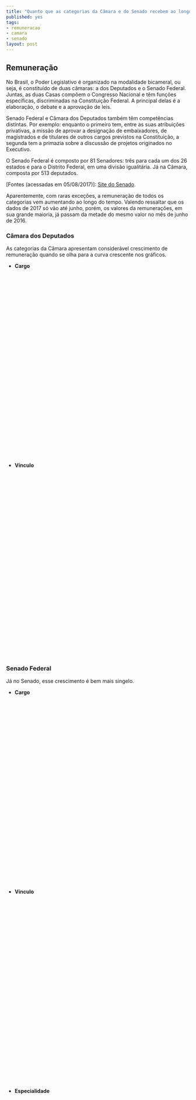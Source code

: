 ```yaml
---
title: "Quanto que as categorias da Câmara e do Senado recebem ao longo do tempo"
published: yes
tags:
- remuneracao
- camara
- senado
layout: post
---
```






## Remuneração

No Brasil, o Poder Legislativo é organizado na modalidade bicameral, ou seja, é constituído de duas câmaras: a dos Deputados e o Senado Federal. Juntas, as duas Casas compõem o Congresso Nacional e têm funções específicas, discriminadas na Constituição Federal. A principal delas é a elaboração, o debate e a aprovação de leis.

Senado Federal e Câmara dos Deputados também têm competências distintas. Por exemplo: enquanto o primeiro tem, entre as suas atribuições privativas, a missão de aprovar a designação de embaixadores, de magistrados e de titulares de outros cargos previstos na Constituição, a segunda tem a primazia sobre a discussão de projetos originados no Executivo.

O Senado Federal é composto por 81 Senadores: três para cada um dos 26 estados e para o Distrito Federal, em uma divisão igualitária. Já na Câmara, composta por 513 deputados.

[Fontes (acessadas em 05/08/2017)]: [Site do Senado](https://www12.senado.leg.br/transparencia/laipergunta).

Aparentemente, com raras exceções, a remuneração de todos os categorias vem aumentando ao longo do tempo. Valendo ressaltar que os dados de 2017 só vão até junho, porém, os valores da remunerações, em sua grande maioria, já passam da metade do  mesmo valor no mês de junho de 2016.

### **Câmara dos Deputados**

As categorias da Câmara apresentam considerável crescimento de remuneração quando se olha para a curva crescente nos gráficos.

* **Cargo**

<!--html_preserve--><div id="htmlwidget-18b712d9d12c8b79df6b" style="width:100%;height:500px;" class="highchart html-widget"></div>
<script type="application/json" data-for="htmlwidget-18b712d9d12c8b79df6b">{"x":{"hc_opts":{"title":{"text":null},"yAxis":{"title":{"text":"Valor da Remuneração (milhões R$)"},"type":"linear"},"credits":{"enabled":false},"exporting":{"enabled":false},"plotOptions":{"series":{"turboThreshold":0,"showInLegend":true,"marker":{"enabled":true}},"treemap":{"layoutAlgorithm":"squarified"},"bubble":{"minSize":5,"maxSize":25},"scatter":{"marker":{"symbol":"circle"}}},"annotationsOptions":{"enabledButtons":false},"tooltip":{"delayForDisplay":10,"pointFormat":"Valor: {point.y} <br> Quantidade de servidores: {point.avg_kincaid}"},"series":[{"name":" ANALISTA LEGISLATIVO","data":[{"d":"2012-01-01","name":"2012-01-01","avg_kincaid":64714,"kincaid":123.89462069,"y":123.89462069,"size":64714,"z":64714},{"d":"2013-01-01","name":"2013-01-01","avg_kincaid":64714,"kincaid":316.99790974,"y":316.99790974,"size":64714,"z":64714},{"d":"2014-01-01","name":"2014-01-01","avg_kincaid":64714,"kincaid":358.33242684,"y":358.33242684,"size":64714,"z":64714},{"d":"2015-01-01","name":"2015-01-01","avg_kincaid":64714,"kincaid":466.64064704,"y":466.64064704,"size":64714,"z":64714},{"d":"2016-01-01","name":"2016-01-01","avg_kincaid":64714,"kincaid":487.75379089,"y":487.75379089,"size":64714,"z":64714},{"d":"2017-01-01","name":"2017-01-01","avg_kincaid":64714,"kincaid":278.76235312,"y":278.76235312,"size":64714,"z":64714}],"type":"bubble"},{"name":" CARGO EM COMISSAO","data":[{"d":"2012-01-01","name":"2012-01-01","avg_kincaid":214,"kincaid":0.13996098,"y":0.13996098,"size":214,"z":214},{"d":"2013-01-01","name":"2013-01-01","avg_kincaid":214,"kincaid":0.40872643,"y":0.40872643,"size":214,"z":214},{"d":"2014-01-01","name":"2014-01-01","avg_kincaid":214,"kincaid":0.31203381,"y":0.31203381,"size":214,"z":214},{"d":"2015-01-01","name":"2015-01-01","avg_kincaid":214,"kincaid":0.15461441,"y":0.15461441,"size":214,"z":214},{"d":"2016-01-01","name":"2016-01-01","avg_kincaid":214,"kincaid":0.28034448,"y":0.28034448,"size":214,"z":214},{"d":"2017-01-01","name":"2017-01-01","avg_kincaid":214,"kincaid":0.11247999,"y":0.11247999,"size":214,"z":214}],"type":"bubble"},{"name":" DEPUTADO","data":[{"d":"2012-01-01","name":"2012-01-01","avg_kincaid":15464,"kincaid":22.03194775,"y":22.03194775,"size":15464,"z":15464},{"d":"2013-01-01","name":"2013-01-01","avg_kincaid":15464,"kincaid":52.4904465,"y":52.4904465,"size":15464,"z":15464},{"d":"2014-01-01","name":"2014-01-01","avg_kincaid":15464,"kincaid":47.7768733,"y":47.7768733,"size":15464,"z":15464},{"d":"2015-01-01","name":"2015-01-01","avg_kincaid":15464,"kincaid":136.21369157,"y":136.21369157,"size":15464,"z":15464},{"d":"2016-01-01","name":"2016-01-01","avg_kincaid":15464,"kincaid":154.09333998,"y":154.09333998,"size":15464,"z":15464},{"d":"2017-01-01","name":"2017-01-01","avg_kincaid":15464,"kincaid":101.73037856,"y":101.73037856,"size":15464,"z":15464}],"type":"bubble"},{"name":" TECNICO LEGISLATIVO","data":[{"d":"2012-01-01","name":"2012-01-01","avg_kincaid":44443,"kincaid":76.45708965,"y":76.45708965,"size":44443,"z":44443},{"d":"2013-01-01","name":"2013-01-01","avg_kincaid":44443,"kincaid":194.10940987,"y":194.10940987,"size":44443,"z":44443},{"d":"2014-01-01","name":"2014-01-01","avg_kincaid":44443,"kincaid":210.61435241,"y":210.61435241,"size":44443,"z":44443},{"d":"2015-01-01","name":"2015-01-01","avg_kincaid":44443,"kincaid":259.7539336,"y":259.7539336,"size":44443,"z":44443},{"d":"2016-01-01","name":"2016-01-01","avg_kincaid":44443,"kincaid":264.12159985,"y":264.12159985,"size":44443,"z":44443},{"d":"2017-01-01","name":"2017-01-01","avg_kincaid":44443,"kincaid":145.46431736,"y":145.46431736,"size":44443,"z":44443}],"type":"bubble"}],"xAxis":{"type":"category","title":{"text":"Cargos"}}},"theme":{"chart":{"backgroundColor":"transparent"}},"conf_opts":{"global":{"Date":null,"VMLRadialGradientURL":"http =//code.highcharts.com/list(version)/gfx/vml-radial-gradient.png","canvasToolsURL":"http =//code.highcharts.com/list(version)/modules/canvas-tools.js","getTimezoneOffset":null,"timezoneOffset":0,"useUTC":true},"lang":{"contextButtonTitle":"Chart context menu","decimalPoint":".","downloadJPEG":"Download JPEG image","downloadPDF":"Download PDF document","downloadPNG":"Download PNG image","downloadSVG":"Download SVG vector image","drillUpText":"Back to {series.name}","invalidDate":null,"loading":"Loading...","months":["January","February","March","April","May","June","July","August","September","October","November","December"],"noData":"No data to display","numericSymbols":["k","M","G","T","P","E"],"printChart":"Print chart","resetZoom":"Reset zoom","resetZoomTitle":"Reset zoom level 1:1","shortMonths":["Jan","Feb","Mar","Apr","May","Jun","Jul","Aug","Sep","Oct","Nov","Dec"],"thousandsSep":" ","weekdays":["Sunday","Monday","Tuesday","Wednesday","Thursday","Friday","Saturday"]}},"type":"chart","fonts":[],"debug":false},"evals":[],"jsHooks":[]}</script><!--/html_preserve-->

* **Vínculo**

<!--html_preserve--><div id="htmlwidget-0ed6227a87e915054f5a" style="width:100%;height:500px;" class="highchart html-widget"></div>
<script type="application/json" data-for="htmlwidget-0ed6227a87e915054f5a">{"x":{"hc_opts":{"title":{"text":null},"yAxis":{"title":{"text":"Valor da Remuneração (milhões R$)"},"type":"linear"},"credits":{"enabled":false},"exporting":{"enabled":false},"plotOptions":{"series":{"turboThreshold":0,"showInLegend":true,"marker":{"enabled":true}},"treemap":{"layoutAlgorithm":"squarified"},"bubble":{"minSize":5,"maxSize":25},"scatter":{"marker":{"symbol":"circle"}}},"annotationsOptions":{"enabledButtons":false},"tooltip":{"delayForDisplay":10,"pointFormat":"Valor: {point.y} <br> Quantidade de servidores: {point.avg_kincaid}"},"series":[{"name":" APOSENTADORIA PARLAMENTAR","data":[{"d":"2012-01-01","name":"2012-01-01","avg_kincaid":87,"kincaid":0.11693468,"y":0.11693468,"size":87,"z":87},{"d":"2013-01-01","name":"2013-01-01","avg_kincaid":87,"kincaid":0.18254185,"y":0.18254185,"size":87,"z":87},{"d":"2014-01-01","name":"2014-01-01","avg_kincaid":87,"kincaid":0.3834644,"y":0.3834644,"size":87,"z":87},{"d":"2015-01-01","name":"2015-01-01","avg_kincaid":87,"kincaid":0.44010299,"y":0.44010299,"size":87,"z":87},{"d":"2016-01-01","name":"2016-01-01","avg_kincaid":87,"kincaid":0.37270405,"y":0.37270405,"size":87,"z":87}],"type":"bubble"},{"name":" CARGO DE NATUREZA ESPECIAL","data":[{"d":"2012-01-01","name":"2012-01-01","avg_kincaid":86,"kincaid":0.0581688,"y":0.0581688,"size":86,"z":86},{"d":"2013-01-01","name":"2013-01-01","avg_kincaid":86,"kincaid":0.11648413,"y":0.11648413,"size":86,"z":86},{"d":"2014-01-01","name":"2014-01-01","avg_kincaid":86,"kincaid":0.06847144,"y":0.06847144,"size":86,"z":86},{"d":"2015-01-01","name":"2015-01-01","avg_kincaid":86,"kincaid":0.07190124,"y":0.07190124,"size":86,"z":86},{"d":"2016-01-01","name":"2016-01-01","avg_kincaid":86,"kincaid":0.18057323,"y":0.18057323,"size":86,"z":86},{"d":"2017-01-01","name":"2017-01-01","avg_kincaid":86,"kincaid":0.06402554,"y":0.06402554,"size":86,"z":86}],"type":"bubble"},{"name":" INATIVO","data":[{"d":"2012-01-01","name":"2012-01-01","avg_kincaid":107,"kincaid":0.1044544,"y":0.1044544,"size":107,"z":107},{"d":"2013-01-01","name":"2013-01-01","avg_kincaid":107,"kincaid":0.64881447,"y":0.64881447,"size":107,"z":107},{"d":"2014-01-01","name":"2014-01-01","avg_kincaid":107,"kincaid":0.87240956,"y":0.87240956,"size":107,"z":107},{"d":"2015-01-01","name":"2015-01-01","avg_kincaid":107,"kincaid":0.75443978,"y":0.75443978,"size":107,"z":107},{"d":"2016-01-01","name":"2016-01-01","avg_kincaid":107,"kincaid":0.25278077,"y":0.25278077,"size":107,"z":107},{"d":"2017-01-01","name":"2017-01-01","avg_kincaid":107,"kincaid":0.22855411,"y":0.22855411,"size":107,"z":107}],"type":"bubble"},{"name":" PARLAMENTAR","data":[{"d":"2012-01-01","name":"2012-01-01","avg_kincaid":15377,"kincaid":21.91501307,"y":21.91501307,"size":15377,"z":15377},{"d":"2013-01-01","name":"2013-01-01","avg_kincaid":15377,"kincaid":52.30790465,"y":52.30790465,"size":15377,"z":15377},{"d":"2014-01-01","name":"2014-01-01","avg_kincaid":15377,"kincaid":47.3934089,"y":47.3934089,"size":15377,"z":15377},{"d":"2015-01-01","name":"2015-01-01","avg_kincaid":15377,"kincaid":135.77358858,"y":135.77358858,"size":15377,"z":15377},{"d":"2016-01-01","name":"2016-01-01","avg_kincaid":15377,"kincaid":153.72063593,"y":153.72063593,"size":15377,"z":15377},{"d":"2017-01-01","name":"2017-01-01","avg_kincaid":15377,"kincaid":101.73037856,"y":101.73037856,"size":15377,"z":15377}],"type":"bubble"},{"name":" PENSAO CIVIL","data":[{"d":"2012-01-01","name":"2012-01-01","avg_kincaid":86,"kincaid":0.06914808,"y":0.06914808,"size":86,"z":86},{"d":"2013-01-01","name":"2013-01-01","avg_kincaid":86,"kincaid":0.21337269,"y":0.21337269,"size":86,"z":86},{"d":"2014-01-01","name":"2014-01-01","avg_kincaid":86,"kincaid":0.19559919,"y":0.19559919,"size":86,"z":86},{"d":"2015-01-01","name":"2015-01-01","avg_kincaid":86,"kincaid":0.22259537,"y":0.22259537,"size":86,"z":86},{"d":"2016-01-01","name":"2016-01-01","avg_kincaid":86,"kincaid":0.29699375,"y":0.29699375,"size":86,"z":86},{"d":"2017-01-01","name":"2017-01-01","avg_kincaid":86,"kincaid":0.19138594,"y":0.19138594,"size":86,"z":86}],"type":"bubble"},{"name":" QUADRO EFETIVO","data":[{"d":"2012-01-01","name":"2012-01-01","avg_kincaid":108964,"kincaid":200.17810786,"y":200.17810786,"size":108964,"z":108964},{"d":"2013-01-01","name":"2013-01-01","avg_kincaid":108964,"kincaid":510.24513245,"y":510.24513245,"size":108964,"z":108964},{"d":"2014-01-01","name":"2014-01-01","avg_kincaid":108964,"kincaid":567.8787705,"y":567.8787705,"size":108964,"z":108964},{"d":"2015-01-01","name":"2015-01-01","avg_kincaid":108964,"kincaid":725.41754549,"y":725.41754549,"size":108964,"z":108964},{"d":"2016-01-01","name":"2016-01-01","avg_kincaid":108964,"kincaid":751.32561622,"y":751.32561622,"size":108964,"z":108964},{"d":"2017-01-01","name":"2017-01-01","avg_kincaid":108964,"kincaid":423.80673043,"y":423.80673043,"size":108964,"z":108964}],"type":"bubble"},{"name":" SECRETARIO PARLAMENTAR","data":[{"d":"2012-01-01","name":"2012-01-01","avg_kincaid":107,"kincaid":0.07456109,"y":0.07456109,"size":107,"z":107},{"d":"2013-01-01","name":"2013-01-01","avg_kincaid":107,"kincaid":0.26694296,"y":0.26694296,"size":107,"z":107},{"d":"2014-01-01","name":"2014-01-01","avg_kincaid":107,"kincaid":0.24356237,"y":0.24356237,"size":107,"z":107},{"d":"2015-01-01","name":"2015-01-01","avg_kincaid":107,"kincaid":0.08271317,"y":0.08271317,"size":107,"z":107},{"d":"2016-01-01","name":"2016-01-01","avg_kincaid":107,"kincaid":0.09977125,"y":0.09977125,"size":107,"z":107},{"d":"2017-01-01","name":"2017-01-01","avg_kincaid":107,"kincaid":0.04845445,"y":0.04845445,"size":107,"z":107}],"type":"bubble"},{"name":" SECRETARIO PARLAMENTAR REQUISITADO","data":[{"d":"2012-01-01","name":"2012-01-01","avg_kincaid":21,"kincaid":0.00723109,"y":0.00723109,"size":21,"z":21},{"d":"2013-01-01","name":"2013-01-01","avg_kincaid":21,"kincaid":0.02529934,"y":0.02529934,"size":21,"z":21}],"type":"bubble"}],"xAxis":{"type":"category","title":{"text":"Vínculo"}}},"theme":{"chart":{"backgroundColor":"transparent"}},"conf_opts":{"global":{"Date":null,"VMLRadialGradientURL":"http =//code.highcharts.com/list(version)/gfx/vml-radial-gradient.png","canvasToolsURL":"http =//code.highcharts.com/list(version)/modules/canvas-tools.js","getTimezoneOffset":null,"timezoneOffset":0,"useUTC":true},"lang":{"contextButtonTitle":"Chart context menu","decimalPoint":".","downloadJPEG":"Download JPEG image","downloadPDF":"Download PDF document","downloadPNG":"Download PNG image","downloadSVG":"Download SVG vector image","drillUpText":"Back to {series.name}","invalidDate":null,"loading":"Loading...","months":["January","February","March","April","May","June","July","August","September","October","November","December"],"noData":"No data to display","numericSymbols":["k","M","G","T","P","E"],"printChart":"Print chart","resetZoom":"Reset zoom","resetZoomTitle":"Reset zoom level 1:1","shortMonths":["Jan","Feb","Mar","Apr","May","Jun","Jul","Aug","Sep","Oct","Nov","Dec"],"thousandsSep":" ","weekdays":["Sunday","Monday","Tuesday","Wednesday","Thursday","Friday","Saturday"]}},"type":"chart","fonts":[],"debug":false},"evals":[],"jsHooks":[]}</script><!--/html_preserve-->

### **Senado Federal**

Já no Senado, esse crescimento é bem mais singelo.

* **Cargo**

<!--html_preserve--><div id="htmlwidget-502dc4eb4d1b26ff6c63" style="width:100%;height:500px;" class="highchart html-widget"></div>
<script type="application/json" data-for="htmlwidget-502dc4eb4d1b26ff6c63">{"x":{"hc_opts":{"title":{"text":null},"yAxis":{"title":{"text":"Valor da Remuneração (milhões R$)"},"type":"linear"},"credits":{"enabled":false},"exporting":{"enabled":false},"plotOptions":{"series":{"turboThreshold":0,"showInLegend":true,"marker":{"enabled":true}},"treemap":{"layoutAlgorithm":"squarified"},"bubble":{"minSize":5,"maxSize":25},"scatter":{"marker":{"symbol":"circle"}}},"annotationsOptions":{"enabledButtons":false},"tooltip":{"delayForDisplay":10,"pointFormat":"Valor: {point.y} <br> Quantidade de servidores: {point.avg_kincaid}"},"series":[{"name":"ADVOGADO","data":[{"d":"2013-01-01","name":"2013-01-01","avg_kincaid":1749,"kincaid":8.73258617,"y":8.73258617,"size":1749,"z":1749},{"d":"2014-01-01","name":"2014-01-01","avg_kincaid":1749,"kincaid":9.17343126,"y":9.17343126,"size":1749,"z":1749},{"d":"2015-01-01","name":"2015-01-01","avg_kincaid":1749,"kincaid":9.05329285,"y":9.05329285,"size":1749,"z":1749},{"d":"2016-01-01","name":"2016-01-01","avg_kincaid":1749,"kincaid":9.78336902,"y":9.78336902,"size":1749,"z":1749},{"d":"2017-01-01","name":"2017-01-01","avg_kincaid":1749,"kincaid":5.42988194,"y":5.42988194,"size":1749,"z":1749}],"type":"bubble"},{"name":"ANALISTA LEGISLATIVO","data":[{"d":"2013-01-01","name":"2013-01-01","avg_kincaid":136489,"kincaid":662.64595788,"y":662.64595788,"size":136489,"z":136489},{"d":"2014-01-01","name":"2014-01-01","avg_kincaid":136489,"kincaid":698.56168925,"y":698.56168925,"size":136489,"z":136489},{"d":"2015-01-01","name":"2015-01-01","avg_kincaid":136489,"kincaid":718.94570512,"y":718.94570512,"size":136489,"z":136489},{"d":"2016-01-01","name":"2016-01-01","avg_kincaid":136489,"kincaid":804.86017581,"y":804.86017581,"size":136489,"z":136489},{"d":"2017-01-01","name":"2017-01-01","avg_kincaid":136489,"kincaid":445.61875989,"y":445.61875989,"size":136489,"z":136489}],"type":"bubble"},{"name":"AUXILIAR LEGISLATIVO","data":[{"d":"2013-01-01","name":"2013-01-01","avg_kincaid":3763,"kincaid":15.51823046,"y":15.51823046,"size":3763,"z":3763},{"d":"2014-01-01","name":"2014-01-01","avg_kincaid":3763,"kincaid":16.1592185,"y":16.1592185,"size":3763,"z":3763},{"d":"2015-01-01","name":"2015-01-01","avg_kincaid":3763,"kincaid":16.22789898,"y":16.22789898,"size":3763,"z":3763},{"d":"2016-01-01","name":"2016-01-01","avg_kincaid":3763,"kincaid":19.00528578,"y":19.00528578,"size":3763,"z":3763},{"d":"2017-01-01","name":"2017-01-01","avg_kincaid":3763,"kincaid":10.3490952,"y":10.3490952,"size":3763,"z":3763}],"type":"bubble"},{"name":"CARGO EM COMISSÃO","data":[{"d":"2013-01-01","name":"2013-01-01","avg_kincaid":113939,"kincaid":100.91791467,"y":100.91791467,"size":113939,"z":113939},{"d":"2014-01-01","name":"2014-01-01","avg_kincaid":113939,"kincaid":119.30959212,"y":119.30959212,"size":113939,"z":113939},{"d":"2015-01-01","name":"2015-01-01","avg_kincaid":113939,"kincaid":171.81975836,"y":171.81975836,"size":113939,"z":113939},{"d":"2016-01-01","name":"2016-01-01","avg_kincaid":113939,"kincaid":231.80406765,"y":231.80406765,"size":113939,"z":113939},{"d":"2017-01-01","name":"2017-01-01","avg_kincaid":113939,"kincaid":149.82333591,"y":149.82333591,"size":113939,"z":113939}],"type":"bubble"},{"name":"CARGO ISOLADO","data":[{"d":"2013-01-01","name":"2013-01-01","avg_kincaid":253,"kincaid":1.48991189,"y":1.48991189,"size":253,"z":253},{"d":"2014-01-01","name":"2014-01-01","avg_kincaid":253,"kincaid":1.54700766,"y":1.54700766,"size":253,"z":253},{"d":"2015-01-01","name":"2015-01-01","avg_kincaid":253,"kincaid":1.60581387,"y":1.60581387,"size":253,"z":253},{"d":"2016-01-01","name":"2016-01-01","avg_kincaid":253,"kincaid":1.5237242,"y":1.5237242,"size":253,"z":253},{"d":"2017-01-01","name":"2017-01-01","avg_kincaid":253,"kincaid":0.69600902,"y":0.69600902,"size":253,"z":253}],"type":"bubble"},{"name":"CONSULTOR LEGISLATIVO","data":[{"d":"2013-01-01","name":"2013-01-01","avg_kincaid":20359,"kincaid":90.51315997,"y":90.51315997,"size":20359,"z":20359},{"d":"2014-01-01","name":"2014-01-01","avg_kincaid":20359,"kincaid":106.61189083,"y":106.61189083,"size":20359,"z":20359},{"d":"2015-01-01","name":"2015-01-01","avg_kincaid":20359,"kincaid":115.97823129,"y":115.97823129,"size":20359,"z":20359},{"d":"2016-01-01","name":"2016-01-01","avg_kincaid":20359,"kincaid":127.45898685,"y":127.45898685,"size":20359,"z":20359},{"d":"2017-01-01","name":"2017-01-01","avg_kincaid":20359,"kincaid":70.52303389,"y":70.52303389,"size":20359,"z":20359}],"type":"bubble"},{"name":"IPC ","data":[{"d":"2013-01-01","name":"2013-01-01","avg_kincaid":19286,"kincaid":2.13738768,"y":2.13738768,"size":19286,"z":19286},{"d":"2014-01-01","name":"2014-01-01","avg_kincaid":19286,"kincaid":2.48341326,"y":2.48341326,"size":19286,"z":19286},{"d":"2015-01-01","name":"2015-01-01","avg_kincaid":19286,"kincaid":3.03610871,"y":3.03610871,"size":19286,"z":19286},{"d":"2016-01-01","name":"2016-01-01","avg_kincaid":19286,"kincaid":3.14165345,"y":3.14165345,"size":19286,"z":19286},{"d":"2017-01-01","name":"2017-01-01","avg_kincaid":19286,"kincaid":1.67998189,"y":1.67998189,"size":19286,"z":19286}],"type":"bubble"},{"name":"SECRETÁRIO PARLAMENTAR","data":[{"d":"2013-01-01","name":"2013-01-01","avg_kincaid":371,"kincaid":1.53072339,"y":1.53072339,"size":371,"z":371},{"d":"2014-01-01","name":"2014-01-01","avg_kincaid":371,"kincaid":1.57636841,"y":1.57636841,"size":371,"z":371},{"d":"2015-01-01","name":"2015-01-01","avg_kincaid":371,"kincaid":1.45619389,"y":1.45619389,"size":371,"z":371},{"d":"2016-01-01","name":"2016-01-01","avg_kincaid":371,"kincaid":1.62488551,"y":1.62488551,"size":371,"z":371},{"d":"2017-01-01","name":"2017-01-01","avg_kincaid":371,"kincaid":0.9190112,"y":0.9190112,"size":371,"z":371}],"type":"bubble"},{"name":"TECNICO LEGISLATIVO","data":[{"d":"2013-01-01","name":"2013-01-01","avg_kincaid":147745,"kincaid":643.14145554,"y":643.14145554,"size":147745,"z":147745},{"d":"2014-01-01","name":"2014-01-01","avg_kincaid":147745,"kincaid":667.76828158,"y":667.76828158,"size":147745,"z":147745},{"d":"2015-01-01","name":"2015-01-01","avg_kincaid":147745,"kincaid":655.080967,"y":655.080967,"size":147745,"z":147745},{"d":"2016-01-01","name":"2016-01-01","avg_kincaid":147745,"kincaid":734.77945044,"y":734.77945044,"size":147745,"z":147745},{"d":"2017-01-01","name":"2017-01-01","avg_kincaid":147745,"kincaid":418.42303687,"y":418.42303687,"size":147745,"z":147745}],"type":"bubble"}],"xAxis":{"type":"category","title":{"text":"Cargo"}}},"theme":{"chart":{"backgroundColor":"transparent"}},"conf_opts":{"global":{"Date":null,"VMLRadialGradientURL":"http =//code.highcharts.com/list(version)/gfx/vml-radial-gradient.png","canvasToolsURL":"http =//code.highcharts.com/list(version)/modules/canvas-tools.js","getTimezoneOffset":null,"timezoneOffset":0,"useUTC":true},"lang":{"contextButtonTitle":"Chart context menu","decimalPoint":".","downloadJPEG":"Download JPEG image","downloadPDF":"Download PDF document","downloadPNG":"Download PNG image","downloadSVG":"Download SVG vector image","drillUpText":"Back to {series.name}","invalidDate":null,"loading":"Loading...","months":["January","February","March","April","May","June","July","August","September","October","November","December"],"noData":"No data to display","numericSymbols":["k","M","G","T","P","E"],"printChart":"Print chart","resetZoom":"Reset zoom","resetZoomTitle":"Reset zoom level 1:1","shortMonths":["Jan","Feb","Mar","Apr","May","Jun","Jul","Aug","Sep","Oct","Nov","Dec"],"thousandsSep":" ","weekdays":["Sunday","Monday","Tuesday","Wednesday","Thursday","Friday","Saturday"]}},"type":"chart","fonts":[],"debug":false},"evals":[],"jsHooks":[]}</script><!--/html_preserve-->

* **Vínculo**

<!--html_preserve--><div id="htmlwidget-aefad2fc8192cb246554" style="width:100%;height:500px;" class="highchart html-widget"></div>
<script type="application/json" data-for="htmlwidget-aefad2fc8192cb246554">{"x":{"hc_opts":{"title":{"text":null},"yAxis":{"title":{"text":"Valor da Remuneração (milhões R$)"},"type":"linear"},"credits":{"enabled":false},"exporting":{"enabled":false},"plotOptions":{"series":{"turboThreshold":0,"showInLegend":true,"marker":{"enabled":true}},"treemap":{"layoutAlgorithm":"squarified"},"bubble":{"minSize":5,"maxSize":25},"scatter":{"marker":{"symbol":"circle"}}},"annotationsOptions":{"enabledButtons":false},"tooltip":{"delayForDisplay":10,"pointFormat":"Valor: {point.y} <br> Quantidade de servidores: {point.avg_kincaid}"},"series":[{"name":"COMISSIONADO","data":[{"d":"2013-01-01","name":"2013-01-01","avg_kincaid":113939,"kincaid":100.91791467,"y":100.91791467,"size":113939,"z":113939},{"d":"2014-01-01","name":"2014-01-01","avg_kincaid":113939,"kincaid":119.30959212,"y":119.30959212,"size":113939,"z":113939},{"d":"2015-01-01","name":"2015-01-01","avg_kincaid":113939,"kincaid":171.81975836,"y":171.81975836,"size":113939,"z":113939},{"d":"2016-01-01","name":"2016-01-01","avg_kincaid":113939,"kincaid":231.80406765,"y":231.80406765,"size":113939,"z":113939},{"d":"2017-01-01","name":"2017-01-01","avg_kincaid":113939,"kincaid":149.82333591,"y":149.82333591,"size":113939,"z":113939}],"type":"bubble"},{"name":"EFETIVO","data":[{"d":"2013-01-01","name":"2013-01-01","avg_kincaid":330015,"kincaid":1425.70941298,"y":1425.70941298,"size":330015,"z":330015},{"d":"2014-01-01","name":"2014-01-01","avg_kincaid":330015,"kincaid":1503.88130075,"y":1503.88130075,"size":330015,"z":330015},{"d":"2015-01-01","name":"2015-01-01","avg_kincaid":330015,"kincaid":1521.38421171,"y":1521.38421171,"size":330015,"z":330015},{"d":"2016-01-01","name":"2016-01-01","avg_kincaid":330015,"kincaid":1702.17753106,"y":1702.17753106,"size":330015,"z":330015},{"d":"2017-01-01","name":"2017-01-01","avg_kincaid":330015,"kincaid":953.6388099,"y":953.6388099,"size":330015,"z":330015}],"type":"bubble"}],"xAxis":{"type":"category","title":{"text":"Vínculo"}}},"theme":{"chart":{"backgroundColor":"transparent"}},"conf_opts":{"global":{"Date":null,"VMLRadialGradientURL":"http =//code.highcharts.com/list(version)/gfx/vml-radial-gradient.png","canvasToolsURL":"http =//code.highcharts.com/list(version)/modules/canvas-tools.js","getTimezoneOffset":null,"timezoneOffset":0,"useUTC":true},"lang":{"contextButtonTitle":"Chart context menu","decimalPoint":".","downloadJPEG":"Download JPEG image","downloadPDF":"Download PDF document","downloadPNG":"Download PNG image","downloadSVG":"Download SVG vector image","drillUpText":"Back to {series.name}","invalidDate":null,"loading":"Loading...","months":["January","February","March","April","May","June","July","August","September","October","November","December"],"noData":"No data to display","numericSymbols":["k","M","G","T","P","E"],"printChart":"Print chart","resetZoom":"Reset zoom","resetZoomTitle":"Reset zoom level 1:1","shortMonths":["Jan","Feb","Mar","Apr","May","Jun","Jul","Aug","Sep","Oct","Nov","Dec"],"thousandsSep":" ","weekdays":["Sunday","Monday","Tuesday","Wednesday","Thursday","Friday","Saturday"]}},"type":"chart","fonts":[],"debug":false},"evals":[],"jsHooks":[]}</script><!--/html_preserve-->

* **Especialidade**

<!--html_preserve--><div id="htmlwidget-0339cddf336e6c0017dc" style="width:100%;height:500px;" class="highchart html-widget"></div>
<script type="application/json" data-for="htmlwidget-0339cddf336e6c0017dc">{"x":{"hc_opts":{"title":{"text":null},"yAxis":{"title":{"text":"Valor da Remuneração (milhões R$)"},"type":"linear"},"credits":{"enabled":false},"exporting":{"enabled":false},"plotOptions":{"series":{"turboThreshold":0,"showInLegend":true,"marker":{"enabled":true}},"treemap":{"layoutAlgorithm":"squarified"},"bubble":{"minSize":5,"maxSize":25},"scatter":{"marker":{"symbol":"circle"}}},"annotationsOptions":{"enabledButtons":false},"tooltip":{"delayForDisplay":10,"pointFormat":"Valor: {point.y} <br> Quantidade de servidores: {point.avg_kincaid}"},"series":[{"name":"ADMINISTRAÇÃO","data":[{"d":"2013-01-01","name":"2013-01-01","avg_kincaid":43032,"kincaid":193.46704198,"y":193.46704198,"size":43032,"z":43032},{"d":"2014-01-01","name":"2014-01-01","avg_kincaid":43032,"kincaid":206.50204633,"y":206.50204633,"size":43032,"z":43032},{"d":"2015-01-01","name":"2015-01-01","avg_kincaid":43032,"kincaid":208.04082858,"y":208.04082858,"size":43032,"z":43032},{"d":"2016-01-01","name":"2016-01-01","avg_kincaid":43032,"kincaid":235.11253684,"y":235.11253684,"size":43032,"z":43032},{"d":"2017-01-01","name":"2017-01-01","avg_kincaid":43032,"kincaid":131.38821437,"y":131.38821437,"size":43032,"z":43032}],"type":"bubble"},{"name":"ADVOCACIA","data":[{"d":"2013-01-01","name":"2013-01-01","avg_kincaid":1908,"kincaid":9.57122645,"y":9.57122645,"size":1908,"z":1908},{"d":"2014-01-01","name":"2014-01-01","avg_kincaid":1908,"kincaid":10.05396667,"y":10.05396667,"size":1908,"z":1908},{"d":"2015-01-01","name":"2015-01-01","avg_kincaid":1908,"kincaid":9.95422309,"y":9.95422309,"size":1908,"z":1908},{"d":"2016-01-01","name":"2016-01-01","avg_kincaid":1908,"kincaid":10.77805895,"y":10.77805895,"size":1908,"z":1908},{"d":"2017-01-01","name":"2017-01-01","avg_kincaid":1908,"kincaid":5.95067776,"y":5.95067776,"size":1908,"z":1908}],"type":"bubble"},{"name":"ANÁLISE DE CUSTOS","data":[{"d":"2013-01-01","name":"2013-01-01","avg_kincaid":106,"kincaid":0.53746194,"y":0.53746194,"size":106,"z":106},{"d":"2014-01-01","name":"2014-01-01","avg_kincaid":106,"kincaid":0.56418218,"y":0.56418218,"size":106,"z":106},{"d":"2015-01-01","name":"2015-01-01","avg_kincaid":106,"kincaid":0.56710074,"y":0.56710074,"size":106,"z":106},{"d":"2016-01-01","name":"2016-01-01","avg_kincaid":106,"kincaid":0.62461101,"y":0.62461101,"size":106,"z":106},{"d":"2017-01-01","name":"2017-01-01","avg_kincaid":106,"kincaid":0.33198316,"y":0.33198316,"size":106,"z":106}],"type":"bubble"},{"name":"ANALISTA LEGISLATIVO","data":[{"d":"2013-01-01","name":"2013-01-01","avg_kincaid":159,"kincaid":0.7170806,"y":0.7170806,"size":159,"z":159},{"d":"2014-01-01","name":"2014-01-01","avg_kincaid":159,"kincaid":0.75126352,"y":0.75126352,"size":159,"z":159},{"d":"2015-01-01","name":"2015-01-01","avg_kincaid":159,"kincaid":0.78778601,"y":0.78778601,"size":159,"z":159},{"d":"2016-01-01","name":"2016-01-01","avg_kincaid":159,"kincaid":0.94977801,"y":0.94977801,"size":159,"z":159},{"d":"2017-01-01","name":"2017-01-01","avg_kincaid":159,"kincaid":0.48938288,"y":0.48938288,"size":159,"z":159}],"type":"bubble"},{"name":"APOSENTADORIA SERVIDOR IPC/PSSC","data":[{"d":"2013-01-01","name":"2013-01-01","avg_kincaid":19286,"kincaid":2.13738768,"y":2.13738768,"size":19286,"z":19286},{"d":"2014-01-01","name":"2014-01-01","avg_kincaid":19286,"kincaid":2.48341326,"y":2.48341326,"size":19286,"z":19286},{"d":"2015-01-01","name":"2015-01-01","avg_kincaid":19286,"kincaid":3.03610871,"y":3.03610871,"size":19286,"z":19286},{"d":"2016-01-01","name":"2016-01-01","avg_kincaid":19286,"kincaid":3.14165345,"y":3.14165345,"size":19286,"z":19286},{"d":"2017-01-01","name":"2017-01-01","avg_kincaid":19286,"kincaid":1.67998189,"y":1.67998189,"size":19286,"z":19286}],"type":"bubble"},{"name":"ARQUITETURA","data":[{"d":"2013-01-01","name":"2013-01-01","avg_kincaid":405,"kincaid":1.75209961,"y":1.75209961,"size":405,"z":405},{"d":"2014-01-01","name":"2014-01-01","avg_kincaid":405,"kincaid":1.90144465,"y":1.90144465,"size":405,"z":405},{"d":"2015-01-01","name":"2015-01-01","avg_kincaid":405,"kincaid":1.97798664,"y":1.97798664,"size":405,"z":405},{"d":"2016-01-01","name":"2016-01-01","avg_kincaid":405,"kincaid":2.51597355,"y":2.51597355,"size":405,"z":405},{"d":"2017-01-01","name":"2017-01-01","avg_kincaid":405,"kincaid":1.22798194,"y":1.22798194,"size":405,"z":405}],"type":"bubble"},{"name":"ARQUIVOLOGIA","data":[{"d":"2013-01-01","name":"2013-01-01","avg_kincaid":563,"kincaid":1.40230081,"y":1.40230081,"size":563,"z":563},{"d":"2014-01-01","name":"2014-01-01","avg_kincaid":563,"kincaid":1.90056839,"y":1.90056839,"size":563,"z":563},{"d":"2015-01-01","name":"2015-01-01","avg_kincaid":563,"kincaid":2.4100203,"y":2.4100203,"size":563,"z":563},{"d":"2016-01-01","name":"2016-01-01","avg_kincaid":563,"kincaid":2.75735261,"y":2.75735261,"size":563,"z":563},{"d":"2017-01-01","name":"2017-01-01","avg_kincaid":563,"kincaid":1.59971435,"y":1.59971435,"size":563,"z":563}],"type":"bubble"},{"name":"ASSESSOR","data":[{"d":"2013-01-01","name":"2013-01-01","avg_kincaid":41,"kincaid":0.33654075,"y":0.33654075,"size":41,"z":41},{"d":"2014-01-01","name":"2014-01-01","avg_kincaid":41,"kincaid":0.35329483,"y":0.35329483,"size":41,"z":41},{"d":"2015-01-01","name":"2015-01-01","avg_kincaid":41,"kincaid":0.3703846,"y":0.3703846,"size":41,"z":41},{"d":"2016-01-01","name":"2016-01-01","avg_kincaid":41,"kincaid":0.1728357,"y":0.1728357,"size":41,"z":41}],"type":"bubble"},{"name":"ASSESSORAMENTO EM ORÇAMENTOS","data":[{"d":"2013-01-01","name":"2013-01-01","avg_kincaid":2640,"kincaid":11.43514215,"y":11.43514215,"size":2640,"z":2640},{"d":"2014-01-01","name":"2014-01-01","avg_kincaid":2640,"kincaid":13.63142569,"y":13.63142569,"size":2640,"z":2640},{"d":"2015-01-01","name":"2015-01-01","avg_kincaid":2640,"kincaid":15.27683013,"y":15.27683013,"size":2640,"z":2640},{"d":"2016-01-01","name":"2016-01-01","avg_kincaid":2640,"kincaid":16.89831599,"y":16.89831599,"size":2640,"z":2640},{"d":"2017-01-01","name":"2017-01-01","avg_kincaid":2640,"kincaid":9.34845121,"y":9.34845121,"size":2640,"z":2640}],"type":"bubble"},{"name":"ASSESSORAMENTO LEGISLATIVO","data":[{"d":"2013-01-01","name":"2013-01-01","avg_kincaid":17666,"kincaid":78.77351374,"y":78.77351374,"size":17666,"z":17666},{"d":"2014-01-01","name":"2014-01-01","avg_kincaid":17666,"kincaid":92.68863387,"y":92.68863387,"size":17666,"z":17666},{"d":"2015-01-01","name":"2015-01-01","avg_kincaid":17666,"kincaid":100.40614647,"y":100.40614647,"size":17666,"z":17666},{"d":"2016-01-01","name":"2016-01-01","avg_kincaid":17666,"kincaid":110.23999799,"y":110.23999799,"size":17666,"z":17666},{"d":"2017-01-01","name":"2017-01-01","avg_kincaid":17666,"kincaid":60.99858748,"y":60.99858748,"size":17666,"z":17666}],"type":"bubble"},{"name":"ASSISTÊNCIA A PLENÁRIOS E PORTARIA","data":[{"d":"2013-01-01","name":"2013-01-01","avg_kincaid":8047,"kincaid":32.17715349,"y":32.17715349,"size":8047,"z":8047},{"d":"2014-01-01","name":"2014-01-01","avg_kincaid":8047,"kincaid":33.55633467,"y":33.55633467,"size":8047,"z":8047},{"d":"2015-01-01","name":"2015-01-01","avg_kincaid":8047,"kincaid":33.22425235,"y":33.22425235,"size":8047,"z":8047},{"d":"2016-01-01","name":"2016-01-01","avg_kincaid":8047,"kincaid":37.41130126,"y":37.41130126,"size":8047,"z":8047},{"d":"2017-01-01","name":"2017-01-01","avg_kincaid":8047,"kincaid":21.42428384,"y":21.42428384,"size":8047,"z":8047}],"type":"bubble"},{"name":"ASSISTÊNCIA SOCIAL","data":[{"d":"2013-01-01","name":"2013-01-01","avg_kincaid":106,"kincaid":0.39153923,"y":0.39153923,"size":106,"z":106},{"d":"2014-01-01","name":"2014-01-01","avg_kincaid":106,"kincaid":0.41032491,"y":0.41032491,"size":106,"z":106},{"d":"2015-01-01","name":"2015-01-01","avg_kincaid":106,"kincaid":0.39941468,"y":0.39941468,"size":106,"z":106},{"d":"2016-01-01","name":"2016-01-01","avg_kincaid":106,"kincaid":0.44950839,"y":0.44950839,"size":106,"z":106},{"d":"2017-01-01","name":"2017-01-01","avg_kincaid":106,"kincaid":0.26759595,"y":0.26759595,"size":106,"z":106}],"type":"bubble"},{"name":"BIBLIOTECONOMIA","data":[{"d":"2013-01-01","name":"2013-01-01","avg_kincaid":2644,"kincaid":12.33191225,"y":12.33191225,"size":2644,"z":2644},{"d":"2014-01-01","name":"2014-01-01","avg_kincaid":2644,"kincaid":13.12378005,"y":13.12378005,"size":2644,"z":2644},{"d":"2015-01-01","name":"2015-01-01","avg_kincaid":2644,"kincaid":13.61493034,"y":13.61493034,"size":2644,"z":2644},{"d":"2016-01-01","name":"2016-01-01","avg_kincaid":2644,"kincaid":14.78786978,"y":14.78786978,"size":2644,"z":2644},{"d":"2017-01-01","name":"2017-01-01","avg_kincaid":2644,"kincaid":8.55560551,"y":8.55560551,"size":2644,"z":2644}],"type":"bubble"},{"name":"CHEFE DE GABINETE DA PRESIDÊNCIA","data":[{"d":"2013-01-01","name":"2013-01-01","avg_kincaid":53,"kincaid":0.27008344,"y":0.27008344,"size":53,"z":53},{"d":"2014-01-01","name":"2014-01-01","avg_kincaid":53,"kincaid":0.28105953,"y":0.28105953,"size":53,"z":53},{"d":"2015-01-01","name":"2015-01-01","avg_kincaid":53,"kincaid":0.27662788,"y":0.27662788,"size":53,"z":53},{"d":"2016-01-01","name":"2016-01-01","avg_kincaid":53,"kincaid":0.3200376,"y":0.3200376,"size":53,"z":53},{"d":"2017-01-01","name":"2017-01-01","avg_kincaid":53,"kincaid":0.1918684,"y":0.1918684,"size":53,"z":53}],"type":"bubble"},{"name":"COMUNICAÇÃO SOCIAL","data":[{"d":"2013-01-01","name":"2013-01-01","avg_kincaid":17904,"kincaid":74.0263413,"y":74.0263413,"size":17904,"z":17904},{"d":"2014-01-01","name":"2014-01-01","avg_kincaid":17904,"kincaid":79.1580513,"y":79.1580513,"size":17904,"z":17904},{"d":"2015-01-01","name":"2015-01-01","avg_kincaid":17904,"kincaid":80.50501002,"y":80.50501002,"size":17904,"z":17904},{"d":"2016-01-01","name":"2016-01-01","avg_kincaid":17904,"kincaid":90.31752297,"y":90.31752297,"size":17904,"z":17904},{"d":"2017-01-01","name":"2017-01-01","avg_kincaid":17904,"kincaid":51.57882349,"y":51.57882349,"size":17904,"z":17904}],"type":"bubble"},{"name":"CONTABILIDADE","data":[{"d":"2013-01-01","name":"2013-01-01","avg_kincaid":1710,"kincaid":7.49304855,"y":7.49304855,"size":1710,"z":1710},{"d":"2014-01-01","name":"2014-01-01","avg_kincaid":1710,"kincaid":8.57490843,"y":8.57490843,"size":1710,"z":1710},{"d":"2015-01-01","name":"2015-01-01","avg_kincaid":1710,"kincaid":8.88627419,"y":8.88627419,"size":1710,"z":1710},{"d":"2016-01-01","name":"2016-01-01","avg_kincaid":1710,"kincaid":9.8267096,"y":9.8267096,"size":1710,"z":1710},{"d":"2017-01-01","name":"2017-01-01","avg_kincaid":1710,"kincaid":5.58180046,"y":5.58180046,"size":1710,"z":1710}],"type":"bubble"},{"name":"DIRETOR","data":[{"d":"2013-01-01","name":"2013-01-01","avg_kincaid":212,"kincaid":1.15337114,"y":1.15337114,"size":212,"z":212},{"d":"2014-01-01","name":"2014-01-01","avg_kincaid":212,"kincaid":1.19371283,"y":1.19371283,"size":212,"z":212},{"d":"2015-01-01","name":"2015-01-01","avg_kincaid":212,"kincaid":1.23542927,"y":1.23542927,"size":212,"z":212},{"d":"2016-01-01","name":"2016-01-01","avg_kincaid":212,"kincaid":1.3508885,"y":1.3508885,"size":212,"z":212},{"d":"2017-01-01","name":"2017-01-01","avg_kincaid":212,"kincaid":0.69600902,"y":0.69600902,"size":212,"z":212}],"type":"bubble"},{"name":"DIRETOR-EXECUTIVO","data":[{"d":"2013-01-01","name":"2013-01-01","avg_kincaid":53,"kincaid":0.30450408,"y":0.30450408,"size":53,"z":53},{"d":"2014-01-01","name":"2014-01-01","avg_kincaid":53,"kincaid":0.29183127,"y":0.29183127,"size":53,"z":53},{"d":"2015-01-01","name":"2015-01-01","avg_kincaid":53,"kincaid":0.29525469,"y":0.29525469,"size":53,"z":53},{"d":"2016-01-01","name":"2016-01-01","avg_kincaid":53,"kincaid":0.32067287,"y":0.32067287,"size":53,"z":53},{"d":"2017-01-01","name":"2017-01-01","avg_kincaid":53,"kincaid":0.1759952,"y":0.1759952,"size":53,"z":53}],"type":"bubble"},{"name":"DIRETOR DE SECRETARIA","data":[{"d":"2013-01-01","name":"2013-01-01","avg_kincaid":106,"kincaid":0.50278659,"y":0.50278659,"size":106,"z":106},{"d":"2014-01-01","name":"2014-01-01","avg_kincaid":106,"kincaid":0.53258538,"y":0.53258538,"size":106,"z":106},{"d":"2015-01-01","name":"2015-01-01","avg_kincaid":106,"kincaid":0.52212659,"y":0.52212659,"size":106,"z":106},{"d":"2016-01-01","name":"2016-01-01","avg_kincaid":106,"kincaid":0.58064558,"y":0.58064558,"size":106,"z":106},{"d":"2017-01-01","name":"2017-01-01","avg_kincaid":106,"kincaid":0.34515516,"y":0.34515516,"size":106,"z":106}],"type":"bubble"},{"name":"EDIFICAÇÕES","data":[{"d":"2013-01-01","name":"2013-01-01","avg_kincaid":13019,"kincaid":55.59306043,"y":55.59306043,"size":13019,"z":13019},{"d":"2014-01-01","name":"2014-01-01","avg_kincaid":13019,"kincaid":57.593469,"y":57.593469,"size":13019,"z":13019},{"d":"2015-01-01","name":"2015-01-01","avg_kincaid":13019,"kincaid":54.59603467,"y":54.59603467,"size":13019,"z":13019},{"d":"2016-01-01","name":"2016-01-01","avg_kincaid":13019,"kincaid":62.33492641,"y":62.33492641,"size":13019,"z":13019},{"d":"2017-01-01","name":"2017-01-01","avg_kincaid":13019,"kincaid":35.63999203,"y":35.63999203,"size":13019,"z":13019}],"type":"bubble"},{"name":"ELETRÔNICA E TELECOMUNICAÇÕES","data":[{"d":"2013-01-01","name":"2013-01-01","avg_kincaid":3174,"kincaid":12.17539405,"y":12.17539405,"size":3174,"z":3174},{"d":"2014-01-01","name":"2014-01-01","avg_kincaid":3174,"kincaid":13.46150015,"y":13.46150015,"size":3174,"z":3174},{"d":"2015-01-01","name":"2015-01-01","avg_kincaid":3174,"kincaid":13.64629374,"y":13.64629374,"size":3174,"z":3174},{"d":"2016-01-01","name":"2016-01-01","avg_kincaid":3174,"kincaid":15.50073498,"y":15.50073498,"size":3174,"z":3174},{"d":"2017-01-01","name":"2017-01-01","avg_kincaid":3174,"kincaid":8.92026465,"y":8.92026465,"size":3174,"z":3174}],"type":"bubble"},{"name":"ENFERMAGEM","data":[{"d":"2013-01-01","name":"2013-01-01","avg_kincaid":3127,"kincaid":13.67761718,"y":13.67761718,"size":3127,"z":3127},{"d":"2014-01-01","name":"2014-01-01","avg_kincaid":3127,"kincaid":13.86179514,"y":13.86179514,"size":3127,"z":3127},{"d":"2015-01-01","name":"2015-01-01","avg_kincaid":3127,"kincaid":13.09832398,"y":13.09832398,"size":3127,"z":3127},{"d":"2016-01-01","name":"2016-01-01","avg_kincaid":3127,"kincaid":15.14541206,"y":15.14541206,"size":3127,"z":3127},{"d":"2017-01-01","name":"2017-01-01","avg_kincaid":3127,"kincaid":8.98244198,"y":8.98244198,"size":3127,"z":3127}],"type":"bubble"},{"name":"ENGENHARIA","data":[{"d":"2013-01-01","name":"2013-01-01","avg_kincaid":1324,"kincaid":4.75500562,"y":4.75500562,"size":1324,"z":1324},{"d":"2014-01-01","name":"2014-01-01","avg_kincaid":1324,"kincaid":5.80709585,"y":5.80709585,"size":1324,"z":1324},{"d":"2015-01-01","name":"2015-01-01","avg_kincaid":1324,"kincaid":7.14474145,"y":7.14474145,"size":1324,"z":1324},{"d":"2016-01-01","name":"2016-01-01","avg_kincaid":1324,"kincaid":8.22695508,"y":8.22695508,"size":1324,"z":1324},{"d":"2017-01-01","name":"2017-01-01","avg_kincaid":1324,"kincaid":4.62337796,"y":4.62337796,"size":1324,"z":1324}],"type":"bubble"},{"name":"FARMÁCIA","data":[{"d":"2013-01-01","name":"2013-01-01","avg_kincaid":106,"kincaid":0.46249415,"y":0.46249415,"size":106,"z":106},{"d":"2014-01-01","name":"2014-01-01","avg_kincaid":106,"kincaid":0.47839616,"y":0.47839616,"size":106,"z":106},{"d":"2015-01-01","name":"2015-01-01","avg_kincaid":106,"kincaid":0.49023517,"y":0.49023517,"size":106,"z":106},{"d":"2016-01-01","name":"2016-01-01","avg_kincaid":106,"kincaid":0.54550981,"y":0.54550981,"size":106,"z":106},{"d":"2017-01-01","name":"2017-01-01","avg_kincaid":106,"kincaid":0.29166542,"y":0.29166542,"size":106,"z":106}],"type":"bubble"},{"name":"FISIOTERAPIA","data":[{"d":"2013-01-01","name":"2013-01-01","avg_kincaid":53,"kincaid":0.19396952,"y":0.19396952,"size":53,"z":53},{"d":"2014-01-01","name":"2014-01-01","avg_kincaid":53,"kincaid":0.20190188,"y":0.20190188,"size":53,"z":53},{"d":"2015-01-01","name":"2015-01-01","avg_kincaid":53,"kincaid":0.18965906,"y":0.18965906,"size":53,"z":53},{"d":"2016-01-01","name":"2016-01-01","avg_kincaid":53,"kincaid":0.23511781,"y":0.23511781,"size":53,"z":53},{"d":"2017-01-01","name":"2017-01-01","avg_kincaid":53,"kincaid":0.13756939,"y":0.13756939,"size":53,"z":53}],"type":"bubble"},{"name":"INFORMÁTICA LEGISLATIVA","data":[{"d":"2013-01-01","name":"2013-01-01","avg_kincaid":26590,"kincaid":124.53717324,"y":124.53717324,"size":26590,"z":26590},{"d":"2014-01-01","name":"2014-01-01","avg_kincaid":26590,"kincaid":130.92696749,"y":130.92696749,"size":26590,"z":26590},{"d":"2015-01-01","name":"2015-01-01","avg_kincaid":26590,"kincaid":133.22890224,"y":133.22890224,"size":26590,"z":26590},{"d":"2016-01-01","name":"2016-01-01","avg_kincaid":26590,"kincaid":149.67866735,"y":149.67866735,"size":26590,"z":26590},{"d":"2017-01-01","name":"2017-01-01","avg_kincaid":26590,"kincaid":86.15348034,"y":86.15348034,"size":26590,"z":26590}],"type":"bubble"},{"name":"MANUTENÇÃO DE MÁQUINAS GRÁFICAS","data":[{"d":"2013-01-01","name":"2013-01-01","avg_kincaid":318,"kincaid":1.87721838,"y":1.87721838,"size":318,"z":318},{"d":"2014-01-01","name":"2014-01-01","avg_kincaid":318,"kincaid":1.84278468,"y":1.84278468,"size":318,"z":318},{"d":"2015-01-01","name":"2015-01-01","avg_kincaid":318,"kincaid":1.8623687,"y":1.8623687,"size":318,"z":318},{"d":"2016-01-01","name":"2016-01-01","avg_kincaid":318,"kincaid":2.05155096,"y":2.05155096,"size":318,"z":318},{"d":"2017-01-01","name":"2017-01-01","avg_kincaid":318,"kincaid":1.26276863,"y":1.26276863,"size":318,"z":318}],"type":"bubble"},{"name":"MEDICINA","data":[{"d":"2013-01-01","name":"2013-01-01","avg_kincaid":4293,"kincaid":22.23474115,"y":22.23474115,"size":4293,"z":4293},{"d":"2014-01-01","name":"2014-01-01","avg_kincaid":4293,"kincaid":20.82568775,"y":20.82568775,"size":4293,"z":4293},{"d":"2015-01-01","name":"2015-01-01","avg_kincaid":4293,"kincaid":20.99955345,"y":20.99955345,"size":4293,"z":4293},{"d":"2016-01-01","name":"2016-01-01","avg_kincaid":4293,"kincaid":23.6981065,"y":23.6981065,"size":4293,"z":4293},{"d":"2017-01-01","name":"2017-01-01","avg_kincaid":4293,"kincaid":13.75358247,"y":13.75358247,"size":4293,"z":4293}],"type":"bubble"},{"name":"NaN","data":[{"d":"2013-01-01","name":"2013-01-01","avg_kincaid":113939,"kincaid":100.91791467,"y":100.91791467,"size":113939,"z":113939},{"d":"2014-01-01","name":"2014-01-01","avg_kincaid":113939,"kincaid":119.30959212,"y":119.30959212,"size":113939,"z":113939},{"d":"2015-01-01","name":"2015-01-01","avg_kincaid":113939,"kincaid":171.81975836,"y":171.81975836,"size":113939,"z":113939},{"d":"2016-01-01","name":"2016-01-01","avg_kincaid":113939,"kincaid":231.80406765,"y":231.80406765,"size":113939,"z":113939},{"d":"2017-01-01","name":"2017-01-01","avg_kincaid":113939,"kincaid":149.82333591,"y":149.82333591,"size":113939,"z":113939}],"type":"bubble"},{"name":"NUTRIÇÃO","data":[{"d":"2013-01-01","name":"2013-01-01","avg_kincaid":53,"kincaid":0.18535549,"y":0.18535549,"size":53,"z":53},{"d":"2014-01-01","name":"2014-01-01","avg_kincaid":53,"kincaid":0.19388112,"y":0.19388112,"size":53,"z":53},{"d":"2015-01-01","name":"2015-01-01","avg_kincaid":53,"kincaid":0.18747475,"y":0.18747475,"size":53,"z":53},{"d":"2016-01-01","name":"2016-01-01","avg_kincaid":53,"kincaid":0.2174597,"y":0.2174597,"size":53,"z":53},{"d":"2017-01-01","name":"2017-01-01","avg_kincaid":53,"kincaid":0.12693938,"y":0.12693938,"size":53,"z":53}],"type":"bubble"},{"name":"ODONTOLOGIA","data":[{"d":"2013-01-01","name":"2013-01-01","avg_kincaid":371,"kincaid":1.95082012,"y":1.95082012,"size":371,"z":371},{"d":"2014-01-01","name":"2014-01-01","avg_kincaid":371,"kincaid":2.07261242,"y":2.07261242,"size":371,"z":371},{"d":"2015-01-01","name":"2015-01-01","avg_kincaid":371,"kincaid":1.63325043,"y":1.63325043,"size":371,"z":371},{"d":"2016-01-01","name":"2016-01-01","avg_kincaid":371,"kincaid":1.8118671,"y":1.8118671,"size":371,"z":371},{"d":"2017-01-01","name":"2017-01-01","avg_kincaid":371,"kincaid":1.01859459,"y":1.01859459,"size":371,"z":371}],"type":"bubble"},{"name":"ORÇAMENTO PÚBLICO","data":[{"d":"2013-01-01","name":"2013-01-01","avg_kincaid":3226,"kincaid":16.78534157,"y":16.78534157,"size":3226,"z":3226},{"d":"2014-01-01","name":"2014-01-01","avg_kincaid":3226,"kincaid":17.31969366,"y":17.31969366,"size":3226,"z":3226},{"d":"2015-01-01","name":"2015-01-01","avg_kincaid":3226,"kincaid":17.98211542,"y":17.98211542,"size":3226,"z":3226},{"d":"2016-01-01","name":"2016-01-01","avg_kincaid":3226,"kincaid":19.7859457,"y":19.7859457,"size":3226,"z":3226},{"d":"2017-01-01","name":"2017-01-01","avg_kincaid":3226,"kincaid":11.56739075,"y":11.56739075,"size":3226,"z":3226}],"type":"bubble"},{"name":"POLICIAL LEGISLATIVO FEDERAL","data":[{"d":"2013-01-01","name":"2013-01-01","avg_kincaid":24227,"kincaid":101.9755305,"y":101.9755305,"size":24227,"z":24227},{"d":"2014-01-01","name":"2014-01-01","avg_kincaid":24227,"kincaid":107.93169141,"y":107.93169141,"size":24227,"z":24227},{"d":"2015-01-01","name":"2015-01-01","avg_kincaid":24227,"kincaid":109.19467915,"y":109.19467915,"size":24227,"z":24227},{"d":"2016-01-01","name":"2016-01-01","avg_kincaid":24227,"kincaid":122.92352802,"y":122.92352802,"size":24227,"z":24227},{"d":"2017-01-01","name":"2017-01-01","avg_kincaid":24227,"kincaid":67.37130916,"y":67.37130916,"size":24227,"z":24227}],"type":"bubble"},{"name":"PROCESSO INDUSTRIAL GRÁFICO","data":[{"d":"2013-01-01","name":"2013-01-01","avg_kincaid":31247,"kincaid":149.77517289,"y":149.77517289,"size":31247,"z":31247},{"d":"2014-01-01","name":"2014-01-01","avg_kincaid":31247,"kincaid":151.95879362,"y":151.95879362,"size":31247,"z":31247},{"d":"2015-01-01","name":"2015-01-01","avg_kincaid":31247,"kincaid":146.78908764,"y":146.78908764,"size":31247,"z":31247},{"d":"2016-01-01","name":"2016-01-01","avg_kincaid":31247,"kincaid":165.67141321,"y":165.67141321,"size":31247,"z":31247},{"d":"2017-01-01","name":"2017-01-01","avg_kincaid":31247,"kincaid":92.0710655,"y":92.0710655,"size":31247,"z":31247}],"type":"bubble"},{"name":"PROCESSO LEGISLATIVO","data":[{"d":"2013-01-01","name":"2013-01-01","avg_kincaid":83833,"kincaid":404.23270401,"y":404.23270401,"size":83833,"z":83833},{"d":"2014-01-01","name":"2014-01-01","avg_kincaid":83833,"kincaid":421.16499009,"y":421.16499009,"size":83833,"z":83833},{"d":"2015-01-01","name":"2015-01-01","avg_kincaid":83833,"kincaid":425.06923062,"y":425.06923062,"size":83833,"z":83833},{"d":"2016-01-01","name":"2016-01-01","avg_kincaid":83833,"kincaid":470.82771137,"y":470.82771137,"size":83833,"z":83833},{"d":"2017-01-01","name":"2017-01-01","avg_kincaid":83833,"kincaid":262.06980664,"y":262.06980664,"size":83833,"z":83833}],"type":"bubble"},{"name":"PSICOLOGIA","data":[{"d":"2013-01-01","name":"2013-01-01","avg_kincaid":371,"kincaid":1.54805661,"y":1.54805661,"size":371,"z":371},{"d":"2014-01-01","name":"2014-01-01","avg_kincaid":371,"kincaid":1.62259422,"y":1.62259422,"size":371,"z":371},{"d":"2015-01-01","name":"2015-01-01","avg_kincaid":371,"kincaid":1.63833884,"y":1.63833884,"size":371,"z":371},{"d":"2016-01-01","name":"2016-01-01","avg_kincaid":371,"kincaid":1.8687013,"y":1.8687013,"size":371,"z":371},{"d":"2017-01-01","name":"2017-01-01","avg_kincaid":371,"kincaid":1.0380935,"y":1.0380935,"size":371,"z":371}],"type":"bubble"},{"name":"RADIOLOGIA","data":[{"d":"2013-01-01","name":"2013-01-01","avg_kincaid":159,"kincaid":0.55988485,"y":0.55988485,"size":159,"z":159},{"d":"2014-01-01","name":"2014-01-01","avg_kincaid":159,"kincaid":0.58151176,"y":0.58151176,"size":159,"z":159},{"d":"2015-01-01","name":"2015-01-01","avg_kincaid":159,"kincaid":0.57677417,"y":0.57677417,"size":159,"z":159},{"d":"2016-01-01","name":"2016-01-01","avg_kincaid":159,"kincaid":0.62079844,"y":0.62079844,"size":159,"z":159},{"d":"2017-01-01","name":"2017-01-01","avg_kincaid":159,"kincaid":0.45030262,"y":0.45030262,"size":159,"z":159}],"type":"bubble"},{"name":"REABILITAÇÃO","data":[{"d":"2013-01-01","name":"2013-01-01","avg_kincaid":106,"kincaid":0.59784734,"y":0.59784734,"size":106,"z":106},{"d":"2014-01-01","name":"2014-01-01","avg_kincaid":106,"kincaid":0.49677188,"y":0.49677188,"size":106,"z":106},{"d":"2015-01-01","name":"2015-01-01","avg_kincaid":106,"kincaid":0.42294582,"y":0.42294582,"size":106,"z":106},{"d":"2016-01-01","name":"2016-01-01","avg_kincaid":106,"kincaid":0.46632821,"y":0.46632821,"size":106,"z":106},{"d":"2017-01-01","name":"2017-01-01","avg_kincaid":106,"kincaid":0.25717083,"y":0.25717083,"size":106,"z":106}],"type":"bubble"},{"name":"REDAÇÃO E REVISÃO","data":[{"d":"2013-01-01","name":"2013-01-01","avg_kincaid":3194,"kincaid":16.11673352,"y":16.11673352,"size":3194,"z":3194},{"d":"2014-01-01","name":"2014-01-01","avg_kincaid":3194,"kincaid":16.46262088,"y":16.46262088,"size":3194,"z":3194},{"d":"2015-01-01","name":"2015-01-01","avg_kincaid":3194,"kincaid":17.12039833,"y":17.12039833,"size":3194,"z":3194},{"d":"2016-01-01","name":"2016-01-01","avg_kincaid":3194,"kincaid":19.00430255,"y":19.00430255,"size":3194,"z":3194},{"d":"2017-01-01","name":"2017-01-01","avg_kincaid":3194,"kincaid":10.66631298,"y":10.66631298,"size":3194,"z":3194}],"type":"bubble"},{"name":"REGISTRO E REDAÇÃO PARLAMENTAR","data":[{"d":"2013-01-01","name":"2013-01-01","avg_kincaid":7709,"kincaid":37.08621691,"y":37.08621691,"size":7709,"z":7709},{"d":"2014-01-01","name":"2014-01-01","avg_kincaid":7709,"kincaid":39.1068973,"y":39.1068973,"size":7709,"z":7709},{"d":"2015-01-01","name":"2015-01-01","avg_kincaid":7709,"kincaid":41.81365313,"y":41.81365313,"size":7709,"z":7709},{"d":"2016-01-01","name":"2016-01-01","avg_kincaid":7709,"kincaid":47.85560488,"y":47.85560488,"size":7709,"z":7709},{"d":"2017-01-01","name":"2017-01-01","avg_kincaid":7709,"kincaid":26.0328732,"y":26.0328732,"size":7709,"z":7709}],"type":"bubble"},{"name":"SECRETÁRIO PARLAMENTAR","data":[{"d":"2013-01-01","name":"2013-01-01","avg_kincaid":371,"kincaid":1.53072339,"y":1.53072339,"size":371,"z":371},{"d":"2014-01-01","name":"2014-01-01","avg_kincaid":371,"kincaid":1.57636841,"y":1.57636841,"size":371,"z":371},{"d":"2015-01-01","name":"2015-01-01","avg_kincaid":371,"kincaid":1.45619389,"y":1.45619389,"size":371,"z":371},{"d":"2016-01-01","name":"2016-01-01","avg_kincaid":371,"kincaid":1.62488551,"y":1.62488551,"size":371,"z":371},{"d":"2017-01-01","name":"2017-01-01","avg_kincaid":371,"kincaid":0.9190112,"y":0.9190112,"size":371,"z":371}],"type":"bubble"},{"name":"SEGURANÇA","data":[{"d":"2013-01-01","name":"2013-01-01","avg_kincaid":5973,"kincaid":26.60008066,"y":26.60008066,"size":5973,"z":5973},{"d":"2014-01-01","name":"2014-01-01","avg_kincaid":5973,"kincaid":28.15741538,"y":28.15741538,"size":5973,"z":5973},{"d":"2015-01-01","name":"2015-01-01","avg_kincaid":5973,"kincaid":28.12007712,"y":28.12007712,"size":5973,"z":5973},{"d":"2016-01-01","name":"2016-01-01","avg_kincaid":5973,"kincaid":30.81387455,"y":30.81387455,"size":5973,"z":5973},{"d":"2017-01-01","name":"2017-01-01","avg_kincaid":5973,"kincaid":16.92144937,"y":16.92144937,"size":5973,"z":5973}],"type":"bubble"},{"name":"TELEFONIA","data":[{"d":"2013-01-01","name":"2013-01-01","avg_kincaid":53,"kincaid":0.15453319,"y":0.15453319,"size":53,"z":53},{"d":"2014-01-01","name":"2014-01-01","avg_kincaid":53,"kincaid":0.16511186,"y":0.16511186,"size":53,"z":53},{"d":"2015-01-01","name":"2015-01-01","avg_kincaid":53,"kincaid":0.16344206,"y":0.16344206,"size":53,"z":53},{"d":"2016-01-01","name":"2016-01-01","avg_kincaid":53,"kincaid":0.18144543,"y":0.18144543,"size":53,"z":53},{"d":"2017-01-01","name":"2017-01-01","avg_kincaid":53,"kincaid":0.09999572,"y":0.09999572,"size":53,"z":53}],"type":"bubble"},{"name":"TRADUÇÃO E INTERPRETAÇÃO","data":[{"d":"2013-01-01","name":"2013-01-01","avg_kincaid":477,"kincaid":2.32320243,"y":2.32320243,"size":477,"z":477},{"d":"2014-01-01","name":"2014-01-01","avg_kincaid":477,"kincaid":2.11792088,"y":2.11792088,"size":477,"z":477},{"d":"2015-01-01","name":"2015-01-01","avg_kincaid":477,"kincaid":2.1737026,"y":2.1737026,"size":477,"z":477},{"d":"2016-01-01","name":"2016-01-01","avg_kincaid":477,"kincaid":2.53041348,"y":2.53041348,"size":477,"z":477},{"d":"2017-01-01","name":"2017-01-01","avg_kincaid":477,"kincaid":1.43123952,"y":1.43123952,"size":477,"z":477}],"type":"bubble"}],"xAxis":{"type":"category","title":{"text":"Especialidade"}}},"theme":{"chart":{"backgroundColor":"transparent"}},"conf_opts":{"global":{"Date":null,"VMLRadialGradientURL":"http =//code.highcharts.com/list(version)/gfx/vml-radial-gradient.png","canvasToolsURL":"http =//code.highcharts.com/list(version)/modules/canvas-tools.js","getTimezoneOffset":null,"timezoneOffset":0,"useUTC":true},"lang":{"contextButtonTitle":"Chart context menu","decimalPoint":".","downloadJPEG":"Download JPEG image","downloadPDF":"Download PDF document","downloadPNG":"Download PNG image","downloadSVG":"Download SVG vector image","drillUpText":"Back to {series.name}","invalidDate":null,"loading":"Loading...","months":["January","February","March","April","May","June","July","August","September","October","November","December"],"noData":"No data to display","numericSymbols":["k","M","G","T","P","E"],"printChart":"Print chart","resetZoom":"Reset zoom","resetZoomTitle":"Reset zoom level 1:1","shortMonths":["Jan","Feb","Mar","Apr","May","Jun","Jul","Aug","Sep","Oct","Nov","Dec"],"thousandsSep":" ","weekdays":["Sunday","Monday","Tuesday","Wednesday","Thursday","Friday","Saturday"]}},"type":"chart","fonts":[],"debug":false},"evals":[],"jsHooks":[]}</script><!--/html_preserve-->
